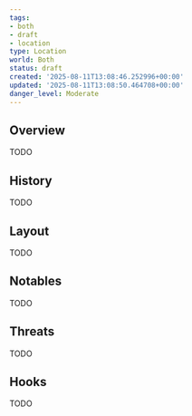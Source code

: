 ```yaml
---
tags:
- both
- draft
- location
type: Location
world: Both
status: draft
created: '2025-08-11T13:08:46.252996+00:00'
updated: '2025-08-11T13:08:50.464708+00:00'
danger_level: Moderate
---
```



## Overview

TODO
## History

TODO
## Layout

TODO
## Notables

TODO
## Threats

TODO
## Hooks

TODO
